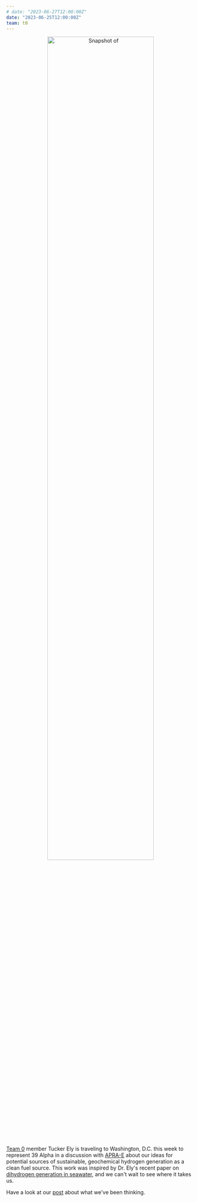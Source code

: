```yaml
---
# date: "2023-06-27T12:00:00Z"
date: "2023-06-25T12:00:00Z"
team: t0
---
```

<div align="center" style="margin-bottom: 30px">
    <img width="75%" src="/team/posts/2023-06-29-team-0-explores-hydrogen/H2_header.png" alt="Snapshot of "Huge Variation in Hydrogen Generation During Seawater Alteration of Ultramafic Rocks"" />
</div>

[Team 0](/team) member Tucker Ely is traveling to Washington, D.C. this week to represent 39 Alpha
in a discussion with [APRA-E](https://arpa-e.energy.gov/) about our ideas for potential sources of
sustainable, geochemical hydrogen generation as a clean fuel source. This work was inspired by Dr.
Ely's recent paper on [dihydrogen generation in seawater](https://doi.org/10.1029/2022GC010658), and
we can't wait to see where it takes us.

Have a look at our [post](/team/posts/2023-06-29-team-0-explores-hydrogen) about what we've been
thinking.
